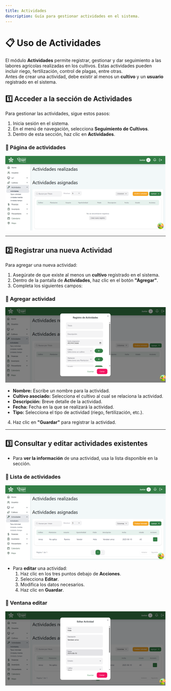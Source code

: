 ```yaml
---
title: Actividades
description: Guía para gestionar actividades en el sistema.
---
```


# 📋 Uso de Actividades

El módulo **Actividades** permite registrar, gestionar y dar seguimiento a las labores agrícolas realizadas en los cultivos. Estas actividades pueden incluir riego, fertilización, control de plagas, entre otras.  
Antes de crear una actividad, debe existir al menos un **cultivo** y un **usuario** registrado en el sistema.

## 1️⃣ Acceder a la sección de Actividades

Para gestionar las actividades, sigue estos pasos:

1. Inicia sesión en el sistema.
2. En el menú de navegación, selecciona **Seguimiento de Cultivos**.
3. Dentro de esta sección, haz clic en **Actividades**.

### 📸 Página de actividades  
![Captura de pantalla del home](../../../../public/actividades.png)  


---

## 2️⃣ Registrar una nueva Actividad

Para agregar una nueva actividad:

1. Asegúrate de que existe al menos un **cultivo** registrado en el sistema.
2. Dentro de la pantalla de **Actividades**, haz clic en el botón **"Agregar"**.
3. Completa los siguientes campos:

### 📸 Agregar actividad  
![Captura de pantalla del home](../../../../public/aactividad.png)

- **Nombre:** Escribe un nombre para la actividad.
- **Cultivo asociado:** Selecciona el cultivo al cual se relaciona la actividad.
- **Descripción:** Breve detalle de la actividad.
- **Fecha:** Fecha en la que se realizará la actividad.
- **Tipo:** Selecciona el tipo de actividad (riego, fertilización, etc.).

4. Haz clic en **"Guardar"** para registrar la actividad.

---

## 3️⃣ Consultar y editar actividades existentes

- Para **ver la información** de una actividad, usa la lista disponible en la sección.

### 📸 Lista de actividades  
![Captura de pantalla de las actividades](../../../../public/actividades23.png)

- Para **editar** una actividad:
  1. Haz clic en los tres puntos debajo de **Acciones**.
  2. Selecciona **Editar**.
  3. Modifica los datos necesarios.
  4. Haz clic en **Guardar**.

### 📸 Ventana editar  
![Captura de pantalla del home](../../../../public/eactividad.png)

